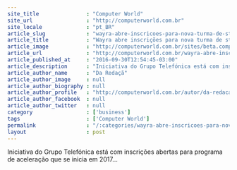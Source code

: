 ```yaml
---
site_title               : "Computer World"
site_url                 : "http://computerworld.com.br"
site_locale              : "pt_BR"
article_slug             : "wayra-abre-inscricoes-para-nova-turma-de-startups-no-brasil"
article_title            : "Wayra abre inscrições para nova turma de startups no Brasil"
article_image            : "http://computerworld.com.br/sites/beta.computerworld.com.br/files/news_articles/wayra_0.jpg"
article_url              : "http://computerworld.com.br/wayra-abre-inscricoes-para-nova-turma-de-startups-no-brasil"
article_published_at     : "2016-09-30T12:54:45-03:00"
article_description      : "Iniciativa do Grupo Telefónica está com inscrições abertas para programa de aceleração que se inicia em 2017..."
article_author_name      : "Da Redaçã"
article_author_image     : null
article_author_biography : null
article_author_profile   : "http://computerworld.com.br/autor/da-redacao"
article_author_facebook  : null
article_author_twitter   : null
category                 : ['business']
tags                     : ['Computer World']
permalink                : "/:categories/wayra-abre-inscricoes-para-nova-turma-de-startups-no-brasil/"
layout                   : post
---
```


Iniciativa do Grupo Telefónica está com inscrições abertas para programa de aceleração que se inicia em 2017...
